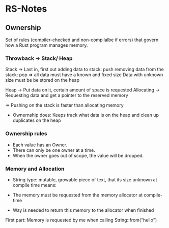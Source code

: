# RS-Notes

## Ownership

Set of rules (compiler-checked and non-compilalbe if errors) that govern how a Rust program manages memory.

### Throwback -> Stack/ Heap

Stack -> Last in, first out
adding data to stack: push
removing data from the stack: pop
=> all data must have a known and fixed size
Data with unknown size must be be stored on the heap

Heap -> Put data on it, certain amount of space is requested
Allocating -> Requesting data and get a pointer to the reserved memory

=> Pushing on the stack is faster than allocating memory

- Ownernship does: Keeps track what data is on the heap and clean up duplicates on the heap

### Ownership rules

- Each value has an Owner.
- There can only be one owner at a time.
- When the owner goes out of scope, the value will be dropped.

### Memory and Allocation

- String type: mutable, growable piece of text, that its size unknown at compile time
means:

- The memory must be requested from the memory allocator at compile-time
- Way is needed to return this memory to the allocator when finished

First part: Memory is requested by me when calling String::from("hello")

